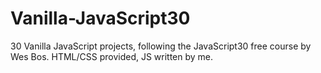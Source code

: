 # Vanilla-JavaScript30

30 Vanilla JavaScript projects, following the JavaScript30 free course by Wes Bos. HTML/CSS provided, JS written by me.
